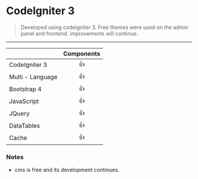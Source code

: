 #  CodeIgniter 3 


> Developed using codeigniter 3. Free themes were used on the admin panel and frontend. improvements will continue.

---



|                                                                                   | Components | 
| --------------------------------------------------------------------------------- | :--------: |
| CodeIgniter 3                                                                     |     👍     |                                                                       
| Multi - Language                                                                  |     👍     |                                                                       
| Bootstrap 4                                                                       |     👍     |                                                                       
| JavaScript                                                                        |     👍     |   
| JQuery                                                                            |     👍     |   
| DataTables                                                                        |     👍     |   
| Cache                                                                             |     👍     |   



### Notes

- cms is free and its development continues.



